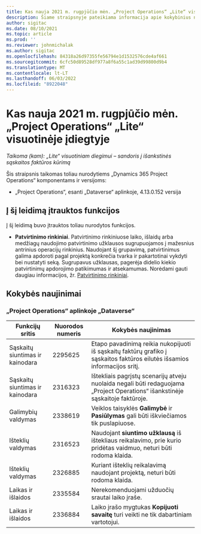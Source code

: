 ```yaml
---
title: Kas nauja 2021 m. rugpjūčio mėn. „Project Operations“ „Lite“ visuotinėje įdiegtyje
description: Šiame straipsnyje pateikiama informacija apie kokybinius naujinimus, kuriuos galima rasti 2021 m. rugpjūčio mėn. „Project Operations“ „Lite“ visuotinėje įdiegtyje.
author: sigitac
ms.date: 08/10/2021
ms.topic: article
ms.prod: ''
ms.reviewer: johnmichalak
ms.author: sigitac
ms.openlocfilehash: 84318a26d97355fe56794e1d1532576cde4af661
ms.sourcegitcommit: 6cfc50d89528df977a8f6a55c1ad39d99800d9b4
ms.translationtype: MT
ms.contentlocale: lt-LT
ms.lasthandoff: 06/03/2022
ms.locfileid: "8922048"
---
```

# <a name="whats-new-august-2021---project-operations-lite-deployment"></a>Kas nauja 2021 m. rugpjūčio mėn. „Project Operations“ „Lite“ visuotinėje įdiegtyje

_Taikoma (kam): „Lite“ visuotiniam diegimui – sandoris į išankstinės sąskaitos faktūros kūrimą_

Šis straipsnis taikomas toliau nurodytiems „Dynamics 365 Project Operations“ komponentams ir versijoms:

  - „Project Operations“, esanti „Dataverse“ aplinkoje, 4.13.0.152 versija

## <a name="features-included-in-this-release"></a>Į šį leidimą įtrauktos funkcijos

Į šį leidimą buvo įtrauktos toliau nurodytos funkcijos.

- **Patvirtinimo rinkiniai**. Patvirtinimo rinkiniuose laiko, išlaidų arba medžiagų naudojimo patvirtinimo užklausos sugrupuojamos į mažesnius antrinius operacijų rinkinius. Naudojant šį grupavimą, patvirtinimus galima apdoroti pagal projektą konkrečia tvarka ir pakartotinai vykdyti bei nustatyti seką. Sugrupavus užklausas, pagerėja didelio kiekio patvirtinimų apdorojimo patikimumas ir atsekamumas. Norėdami gauti daugiau informacijos, žr. [Patvirtinimo rinkiniai](../../approvals/approval-sets.md).

## <a name="quality-updates"></a>Kokybės naujinimai

### <a name="project-operations-on-dataverse"></a>„Project Operations“ aplinkoje „Dataverse“

| **Funkcijų sritis** | **Nuorodos numeris** | **Kokybės naujinimas** |
| --- | --- | --- |
| Sąskaitų siuntimas ir kainodara | 2295625 | Etapo pavadinimą reikia nukopijuoti iš sąskaitų faktūrų grafiko į sąskaitos faktūros eilutės išsamios informacijos sritį. |
| Sąskaitų siuntimas ir kainodara | 2316323 | Ištekliais pagrįstų scenarijų atveju nuolaida negali būti redaguojama „Project Operations“ išankstinėje sąskaitoje faktūroje. |
|  Galimybių valdymas | 2338619 | Veiklos taisyklės **Galimybė** ir **Pasiūlymas** gali būti iškviečiamos tik puslapiuose. |
| Išteklių valdymas | 2316523 | Naudojant **siuntimo užklausą** iš ištekliaus reikalavimo, prie kurio pridėtas vaidmuo, neturi būti rodoma klaida. |
| Išteklių valdymas | 2326885 | Kuriant išteklių reikalavimą naudojant projektą, neturi būti rodoma klaida. |
| Laikas ir išlaidos | 2335584 | Nerekomenduojami užduočių srautai laiko įraše. |
| Laikas ir išlaidos | 2336884 | Laiko įrašo mygtukas **Kopijuoti savaitę** turi veikti ne tik dabartiniam vartotojui. |
